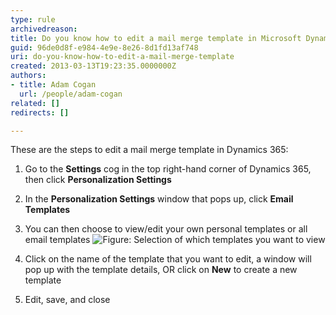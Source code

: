 ```yaml
---
type: rule
archivedreason: 
title: Do you know how to edit a mail merge template in Microsoft Dynamics 365?
guid: 96de0d8f-e984-4e9e-8e26-8d1fd13af748
uri: do-you-know-how-to-edit-a-mail-merge-template
created: 2013-03-13T19:23:35.0000000Z
authors:
- title: Adam Cogan
  url: /people/adam-cogan
related: []
redirects: []

---
```


These are the steps to edit a mail merge template in Dynamics 365:

<!--endintro-->

1. Go to the **Settings** cog in the top right-hand corner of Dynamics 365, then click **Personalization Settings**
2. In the **Personalization Settings** window that pops up, click **Email Templates**
3. You can then choose to view/edit your own personal templates or all email templates
  ![Figure: Selection of which templates you want to view](select-email-template.png)

4.	Click on the name of the template that you want to edit, a window will pop up with the template details, OR click on **New** to create a new template
5.	Edit, save, and close
